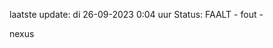 laatste update: 
di 26-09-2023  0:04   uur 
Status: FAALT - fout - 
<div class="service R">nexus</div>
